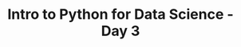 ---
lang: en-US
lang-id: intro-to-python-2021-summer-day-3
title: Intro to Python for Data Science - Day 3
---